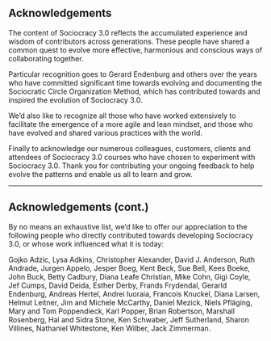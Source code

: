 ## Acknowledgements 

The content of Sociocracy 3.0 reflects the accumulated experience and wisdom of contributors across generations. These people have shared a common quest to evolve more effective, harmonious and conscious ways of collaborating together.

Particular recognition goes to Gerard Endenburg and others over the years who have committed significant time towards evolving and documenting the Sociocratic Circle Organization Method, which has contributed towards and inspired the evolution of Sociocracy 3.0.

We’d also like to recognize all those who have worked extensively to facilitate the emergence of a more agile and lean mindset, and those who have evolved and shared various practices with the world.

Finally to acknowledge our numerous colleagues, customers, clients and attendees of Sociocracy 3.0 courses who have chosen to experiment with Sociocracy 3.0. Thank you for contributing your ongoing feedback to help evolve the patterns and enable us all to learn and grow.

---

## Acknowledgements (cont.)

By no means an exhaustive list, we’d like to offer our appreciation to the following people who directly contributed towards developing Sociocracy 3.0, or whose work influenced what it is today:

Gojko Adzic, Lysa Adkins, Christopher Alexander, David J. Anderson, Ruth Andrade, Jurgen Appelo, Jesper Boeg, Kent Beck, Sue Bell, Kees Boeke, John Buck, Betty Cadbury, Diana Leafe Christian, Mike Cohn, Gigi Coyle, Jef Cumps, David Deida, Esther Derby, Frands Frydendal, Gerarld Endenburg, Andreas Hertel, Andrei Iuoraia, Francois Knuckel, Diana Larsen, Helmut Leitner, Jim and Michele McCarthy, Daniel Mezick, Niels Pfläging, Mary and Tom Poppendieck, Karl Popper, Brian Robertson, Marshall Rosenberg, Hal and Sidra Stone, Ken Schwaber, Jeff Sutherland, Sharon Villines, Nathaniel Whitestone, Ken Wilber, Jack Zimmerman.




